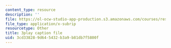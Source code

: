 ```yaml
---
content_type: resource
description: ''
file: https://ol-ocw-studio-app-production.s3.amazonaws.com/courses/res-9-003-brains-minds-and-machines-summer-course-summer-2015/3cd338289d645432b3a9b81db7f5800f_Em9I6XTQA3I.vtt
file_type: application/x-subrip
resourcetype: Other
title: 3play caption file
uid: 3cd33828-9d64-5432-b3a9-b81db7f5800f
---
```

